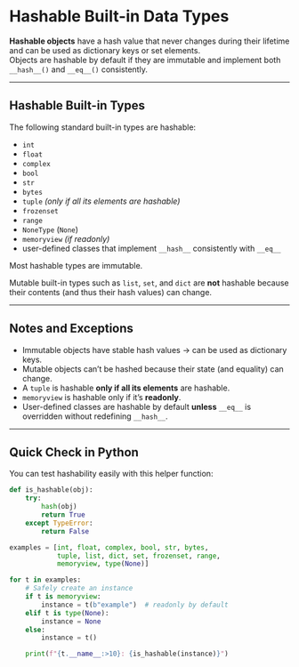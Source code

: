 # Hashable Built-in Data Types

**Hashable objects** have a hash value that never changes during their lifetime
and can be used as dictionary keys or set elements.  
Objects are hashable by default if they are immutable and implement both
`__hash__()` and `__eq__()` consistently.

---

## Hashable Built-in Types

The following standard built-in types are hashable:

- `int`
- `float`
- `complex`
- `bool`
- `str`
- `bytes`
- `tuple` *(only if all its elements are hashable)*
- `frozenset`
- `range`
- `NoneType` (`None`)
- `memoryview` *(if readonly)*
- user-defined classes that implement `__hash__` consistently with `__eq__`

Most hashable types are immutable.  

Mutable built-in types such as `list`, `set`, and `dict` are **not** hashable
because their contents (and thus their hash values) can change.

---

## Notes and Exceptions

- Immutable objects have stable hash values → can be used as dictionary keys.
- Mutable objects can’t be hashed because their state (and equality) can change.
- A `tuple` is hashable **only if all its elements** are hashable.
- `memoryview` is hashable only if it’s **readonly**.
- User-defined classes are hashable by default **unless** `__eq__` is overridden
  without redefining `__hash__`.

---

## Quick Check in Python

You can test hashability easily with this helper function:

```python
def is_hashable(obj):
    try:
        hash(obj)
        return True
    except TypeError:
        return False

examples = [int, float, complex, bool, str, bytes,
            tuple, list, dict, set, frozenset, range,
            memoryview, type(None)]

for t in examples:
    # Safely create an instance
    if t is memoryview:
        instance = t(b"example")  # readonly by default
    elif t is type(None):
        instance = None
    else:
        instance = t()

    print(f"{t.__name__:>10}: {is_hashable(instance)}")
